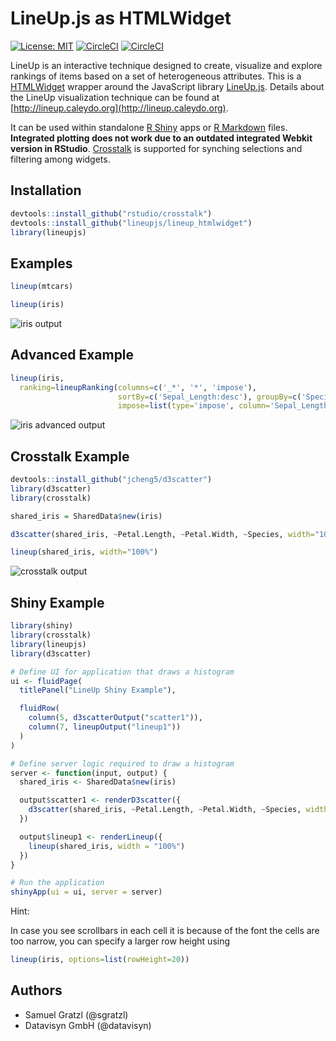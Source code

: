 LineUp.js as HTMLWidget
=======================

[![License: MIT][mit-image]][mit-url] [![CircleCI][ci-image]][ci-url] [![CircleCI][ci-image-dev]][ci-url-dev]

LineUp is an interactive technique designed to create, visualize and explore rankings of items based on a set of heterogeneous attributes.
This is a [HTMLWidget](http://www.htmlwidgets.org/) wrapper around the JavaScript library [LineUp.js](https://github.com/lineupjs/lineupjs). Details about the LineUp visualization technique can be found at [http://lineup.caleydo.org](http://lineup.caleydo.org).

It can be used within standalone [R Shiny](https://shiny.rstudio.com/) apps or [R Markdown](http://rmarkdown.rstudio.com/) files. **Integrated plotting does not work due to an outdated integrated Webkit version in RStudio**.
[Crosstalk](https://rstudio.github.io/crosstalk/) is supported for synching selections and filtering among widgets.

Installation
------------

```R
devtools::install_github("rstudio/crosstalk")
devtools::install_github("lineupjs/lineup_htmlwidget")
library(lineupjs)
```

Examples
--------

```R
lineup(mtcars)
```

```R
lineup(iris)
```

![iris output](https://user-images.githubusercontent.com/4129778/34919941-fec50232-f96a-11e7-95be-9eefb213e3d6.png)


Advanced Example
----------------

```R
lineup(iris,
  ranking=lineupRanking(columns=c('_*', '*', 'impose'),
                        sortBy=c('Sepal_Length:desc'), groupBy=c('Species'),
                        impose=list(type='impose', column='Sepal_Length', categoricalColumn='Species')))
```

![iris advanced output](https://user-images.githubusercontent.com/4129778/48187839-898c0d00-e33c-11e8-9d4a-360bc35741f4.png)


Crosstalk Example
-------------

```R
devtools::install_github("jcheng5/d3scatter")
library(d3scatter)
library(crosstalk)

shared_iris = SharedData$new(iris)

d3scatter(shared_iris, ~Petal.Length, ~Petal.Width, ~Species, width="100%")
```

```R
lineup(shared_iris, width="100%")
```

![crosstalk output](https://user-images.githubusercontent.com/4129778/34919938-fb7166de-f96a-11e7-8ea1-443e0923b160.png)



Shiny Example
-------------
```R
library(shiny)
library(crosstalk)
library(lineupjs)
library(d3scatter)

# Define UI for application that draws a histogram
ui <- fluidPage(
  titlePanel("LineUp Shiny Example"),

  fluidRow(
    column(5, d3scatterOutput("scatter1")),
    column(7, lineupOutput("lineup1"))
  )
)

# Define server logic required to draw a histogram
server <- function(input, output) {
  shared_iris <- SharedData$new(iris)

  output$scatter1 <- renderD3scatter({
    d3scatter(shared_iris, ~Petal.Length, ~Petal.Width, ~Species, width = "100%")
  })

  output$lineup1 <- renderLineup({
    lineup(shared_iris, width = "100%")
  })
}

# Run the application
shinyApp(ui = ui, server = server)
```

Hint:

In case you see scrollbars in each cell it is because of the font the cells are too narrow, you can specify a larger row height using

```R
lineup(iris, options=list(rowHeight=20))
```

Authors
-------

 * Samuel Gratzl (@sgratzl)
 * Datavisyn GmbH (@datavisyn)


[mit-image]: https://img.shields.io/badge/License-MIT-yellow.svg
[mit-url]: https://opensource.org/licenses/MIT
[ci-image]: https://circleci.com/gh/lineupjs/lineup_htmlwidget.svg?style=shield
[ci-url]: https://circleci.com/gh/lineupjs/lineup_htmlwidget
[ci-image-dev]: https://circleci.com/gh/lineupjs/lineup_htmlwidget/tree/develop.svg?style=shield
[ci-url-dev]: https://circleci.com/gh/lineupjs/lineup_htmlwidget/tree/develop
